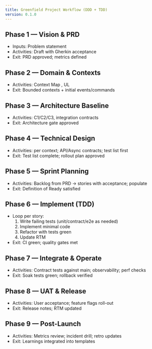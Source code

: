 ```yaml
---
title: Greenfield Project Workflow (DDD + TDD)
version: 0.1.0
---
```


## Phase 1 — Vision & PRD
- Inputs: Problem statement
- Activities: Draft  with Gherkin acceptance
- Exit: PRD approved; metrics defined

## Phase 2 — Domain & Contexts
- Activities: Context Map , UL 
- Exit: Bounded contexts + initial events/commands

## Phase 3 — Architecture Baseline
- Activities:  C1/C2/C3, integration contracts
- Exit: Architecture gate approved

## Phase 4 — Technical Design
- Activities:  per context; API/Async contracts; test list first
- Exit: Test list complete; rollout plan approved

## Phase 5 — Sprint Planning
- Activities: Backlog from PRD → stories with acceptance; populate 
- Exit: Definition of Ready satisfied

## Phase 6 — Implement (TDD)
- Loop per story:
  1) Write failing tests (unit/contract/e2e as needed)
  2) Implement minimal code
  3) Refactor with tests green
  4) Update RTM
- Exit: CI green; quality gates met

## Phase 7 — Integrate & Operate
- Activities: Contract tests against main; observability; perf checks
- Exit: Soak tests green; rollback verified

## Phase 8 — UAT & Release
- Activities: User acceptance; feature flags roll-out
- Exit: Release notes; RTM updated

## Phase 9 — Post-Launch
- Activities: Metrics review; incident drill; retro updates
- Exit: Learnings integrated into templates
